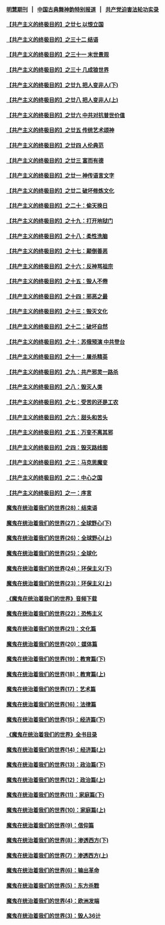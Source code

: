 #### [明慧期刊](https://github.com/gfw-breaker/mh-qikan) &nbsp;&nbsp;|&nbsp;&nbsp; [中国古典舞神韵特别报道](https://github.com/gfw-breaker/mh-news/blob/master/shenyun.md?t=07090235) &nbsp;&nbsp;|&nbsp;&nbsp; [共产党迫害法轮功实录](https://github.com/gfw-breaker/mh-news/blob/master/README.md?t=07090235)  

#### [【共产主义的终极目的】之廿七 以恨立国](../pages/nsc422/n11336944.md?t=07090235) 

#### [【共产主义的终极目的】之三十二 结语](../pages/nsc422/n11360535.md?t=07090235) 

#### [【共产主义的终极目的】之三十一 末世景观](../pages/nsc422/n11351129.md?t=07090235) 

#### [【共产主义的终极目的】之三十 几成狼世界](../pages/nsc422/n11348280.md?t=07090235) 

#### [【共产主义的终极目的】之廿九 把人变非人(下)](../pages/nsc422/n11344140.md?t=07090235) 

#### [【共产主义的终极目的】之廿八 把人变非人(上)](../pages/nsc422/n11340492.md?t=07090235) 

#### [【共产主义的终极目的】之廿六 中共对抗普世价值](../pages/nsc422/n11324785.md?t=07090235) 

#### [【共产主义的终极目的】之廿五 传统艺术颂神](../pages/nsc422/n11296396.md?t=07090235) 

#### [【共产主义的终极目的】之廿四 人伦典范](../pages/nsc422/n11296397.md?t=07090235) 

#### [【共产主义的终极目的】之廿三 富而有德](../pages/nsc422/n11283598.md?t=07090235) 

#### [【共产主义的终极目的】之廿一 神传语言文字](../pages/nsc422/n11263265.md?t=07090235) 

#### [【共产主义的终极目的】之廿二 破坏修炼文化](../pages/nsc422/n11245728.md?t=07090235) 

#### [【共产主义的终极目的】之二十：偷天换日](../pages/nsc422/n11238846.md?t=07090235) 

#### [【共产主义的终极目的】之十九：打开地狱门](../pages/nsc422/n11206376.md?t=07090235) 

#### [【共产主义的终极目的】之十八：柔性洗脑](../pages/nsc422/n11199994.md?t=07090235) 

#### [【共产主义的终极目的】之十七：颠倒善恶](../pages/nsc422/n11179782.md?t=07090235) 

#### [【共产主义的终极目的】之十六：反神骂祖宗](../pages/nsc422/n11166798.md?t=07090235) 

#### [【共产主义的终极目的】之十五：毁人不倦](../pages/nsc422/n11166792.md?t=07090235) 

#### [【共产主义的终极目的】之十四：邪恶之最](../pages/nsc422/n11150249.md?t=07090235) 

#### [【共产主义的终极目的】之十三：毁灭文化](../pages/nsc422/n11135227.md?t=07090235) 

#### [【共产主义的终极目的】之十二：破坏自然](../pages/nsc422/n11135214.md?t=07090235) 

#### [【共产主义的终极目的】之十：苏俄预演 中共登台](../pages/nsc422/n11118424.md?t=07090235) 

#### [【共产主义的终极目的】之十一：屠杀精英](../pages/nsc422/n11118442.md?t=07090235) 

#### [【共产主义的终极目的】之九：共产邪灵一路杀](../pages/nsc422/n11114139.md?t=07090235) 

#### [【共产主义的终极目的】之八：毁灭人类](../pages/nsc422/n11108503.md?t=07090235) 

#### [【共产主义的终极目的】之七：受苦的还是工农](../pages/nsc422/n11101809.md?t=07090235) 

#### [【共产主义的终极目的】之六：甜头和苦头](../pages/nsc422/n11096971.md?t=07090235) 

#### [【共产主义的终极目的】之五：万变不离其邪](../pages/nsc422/n11091285.md?t=07090235) 

#### [【共产主义的终极目的】之四：毁灭路线图](../pages/nsc422/n11086284.md?t=07090235) 

#### [【共产主义的终极目的】之三：马克思魔变](../pages/nsc422/n11061941.md?t=07090235) 

#### [【共产主义的终极目的】之二：中心之国](../pages/nsc422/n11047728.md?t=07090235) 

#### [【共产主义的终极目的】之一：序言](../pages/nsc422/n11086077.md?t=07090235) 

#### [魔鬼在统治着我们的世界(28)：结束语](../pages/nsc422/n10936246.md?t=07090235) 

#### [魔鬼在统治着我们的世界(27)：全球野心(下)](../pages/nsc422/n10928319.md?t=07090235) 

#### [魔鬼在统治着我们的世界(26)：全球野心(上)](../pages/nsc422/n10900318.md?t=07090235) 

#### [魔鬼在统治着我们的世界(25)：全球化](../pages/nsc422/n10788205.md?t=07090235) 

#### [魔鬼在统治着我们的世界(24)：环保主义(下)](../pages/nsc422/n10695307.md?t=07090235) 

#### [魔鬼在统治着我们的世界(23)：环保主义(上)](../pages/nsc422/n10688613.md?t=07090235) 

#### [《魔鬼在统治着我们的世界》音频下载](../pages/nsc422/n10635553.md?t=07090235) 

#### [魔鬼在统治着我们的世界(22)：恐怖主义](../pages/nsc422/n10614727.md?t=07090235) 

#### [魔鬼在统治着我们的世界(21)：文化篇](../pages/nsc422/n10597706.md?t=07090235) 

#### [魔鬼在统治着我们的世界(20)：媒体篇](../pages/nsc422/n10586579.md?t=07090235) 

#### [魔鬼在统治着我们的世界(19)：教育篇(下)](../pages/nsc422/n10564808.md?t=07090235) 

#### [魔鬼在统治着我们的世界(18)：教育篇(上)](../pages/nsc422/n10526970.md?t=07090235) 

#### [魔鬼在统治着我们的世界(17)：艺术篇](../pages/nsc422/n10499093.md?t=07090235) 

#### [魔鬼在统治着我们的世界(16)：法律篇](../pages/nsc422/n10485969.md?t=07090235) 

#### [魔鬼在统治着我们的世界(15)：经济篇(下)](../pages/nsc422/n10469975.md?t=07090235) 

#### [《魔鬼在统治着我们的世界》全书目录](../pages/nsc422/n10464261.md?t=07090235) 

#### [魔鬼在统治着我们的世界(14)：经济篇(上)](../pages/nsc422/n10457370.md?t=07090235) 

#### [魔鬼在统治着我们的世界(13)：政治篇(下)](../pages/nsc422/n10448270.md?t=07090235) 

#### [魔鬼在统治着我们的世界(12)：政治篇(上)](../pages/nsc422/n10444576.md?t=07090235) 

#### [魔鬼在统治着我们的世界(11)：家庭篇(下)](../pages/nsc422/n10440961.md?t=07090235) 

#### [魔鬼在统治着我们的世界(10)：家庭篇(上)](../pages/nsc422/n10435448.md?t=07090235) 

#### [魔鬼在统治着我们的世界(9)：信仰篇](../pages/nsc422/n10432159.md?t=07090235) 

#### [魔鬼在统治着我们的世界(8)：渗透西方(下)](../pages/nsc422/n10429603.md?t=07090235) 

#### [魔鬼在统治着我们的世界(7)：渗透西方(上)](../pages/nsc422/n10426013.md?t=07090235) 

#### [魔鬼在统治着我们的世界(6)：输出革命](../pages/nsc422/n10421536.md?t=07090235) 

#### [魔鬼在统治着我们的世界(5)：东方杀戮](../pages/nsc422/n10417707.md?t=07090235) 

#### [魔鬼在统治着我们的世界(4)：欧洲发端](../pages/nsc422/n10414890.md?t=07090235) 

#### [魔鬼在统治着我们的世界(3)：毁人36计](../pages/nsc422/n10411583.md?t=07090235) 

